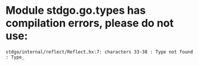 # Module stdgo.go.types has compilation errors, please do not use:
```
stdgo/internal/reflect/Reflect.hx:7: characters 33-38 : Type not found : Type_

```

